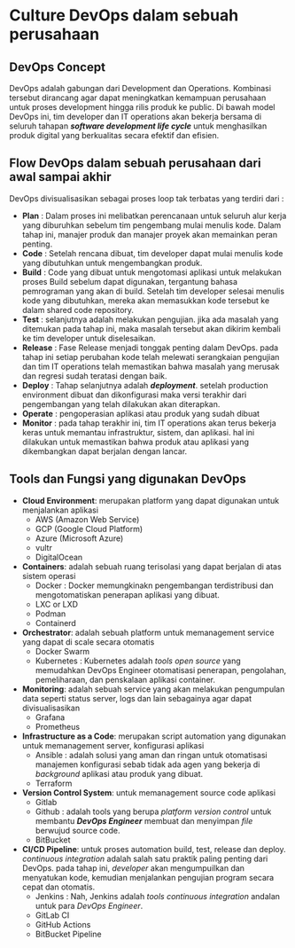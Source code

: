 # Culture DevOps dalam sebuah perusahaan

## DevOps Concept
DevOps adalah gabungan dari Development dan Operations. Kombinasi tersebut dirancang agar dapat meningkatkan kemampuan perusahaan untuk proses development hingga rilis produk ke public. Di bawah model DevOps ini, tim developer dan IT operations akan bekerja bersama di seluruh tahapan __*software development life cycle*__ untuk menghasilkan produk digital yang berkualitas secara efektif dan efisien.
## Flow DevOps dalam sebuah perusahaan dari awal sampai akhir
DevOps divisualisasikan sebagai proses loop tak terbatas yang terdiri dari :
- __Plan__ : Dalam proses ini melibatkan perencanaan untuk seluruh alur kerja yang diburuhkan sebelum tim pengembang mulai menulis kode. Dalam tahap ini, manajer produk dan manajer proyek akan memainkan peran penting.
- __Code__ : Setelah rencana dibuat, tim developer dapat mulai menulis kode yang dibutuhkan untuk mengembangkan produk.
- __Build__ : Code yang dibuat untuk mengotomasi aplikasi untuk melakukan proses Build sebelum dapat digunakan, tergantung bahasa pemrograman yang akan di build. Setelah tim developer selesai menulis kode yang dibutuhkan, mereka akan memasukkan kode tersebut ke dalam shared code repository.
- __Test__ : selanjutnya adalah melakukan pengujian. jika ada masalah yang ditemukan pada tahap ini, maka masalah tersebut akan dikirim kembali ke tim developer untuk diselesaikan.
- __Release__ : Fase Release menjadi tonggak penting dalam DevOps. pada tahap ini setiap perubahan kode telah melewati serangkaian pengujian dan tim IT operations telah memastikan bahwa masalah yang merusak dan regresi sudah teratasi dengan baik.
- __Deploy__ : Tahap selanjutnya adalah __*deployment*__. setelah production environment dibuat dan dikonfigurasi maka versi terakhir dari pengembangan yang telah dilakukan akan diterapkan.
- __Operate__ : pengoperasian aplikasi atau produk yang sudah dibuat
- __Monitor__ : pada tahap terakhir ini, tim IT operations akan terus bekerja keras untuk memantau infrastruktur, sistem, dan aplikasi. hal ini dilakukan untuk memastikan bahwa produk atau aplikasi yang dikembangkan dapat berjalan dengan lancar.
## Tools dan Fungsi yang digunakan DevOps
- __Cloud Environment__: merupakan platform yang dapat digunakan untuk menjalankan aplikasi
  -   AWS (Amazon Web Service)
  -   GCP (Google Cloud Platform)
  -   Azure (Microsoft Azure)
  -   vultr
  -   DigitalOcean
- __Containers__: adalah sebuah ruang terisolasi yang dapat berjalan di atas sistem operasi
  - Docker : Docker memungkinakn pengembangan terdistribusi dan mengotomatiskan penerapan aplikasi yang dibuat.
  - LXC or LXD
  - Podman
  - Containerd
- __Orchestrator__: adalah sebuah platform untuk memanagement service yang dapat di scale secara otomatis 
  - Docker Swarm
  - Kubernetes : Kubernetes adalah _tools open source_ yang memudahkan DevOps Engineer otomatisasi penerapan, pengolahan, pemeliharaan, dan penskalaan aplikasi container.
- __Monitoring__: adalah sebuah service yang akan melakukan pengumpulan data seperti status server, logs dan lain sebagainya agar dapat divisualisasikan
  - Grafana
  - Prometheus
- __Infrastructure as a Code__: merupakan script automation yang digunakan untuk memanagement server, konfigurasi aplikasi
  - Ansible : adalah solusi yang aman dan ringan untuk otomatisasi manajemen konfigurasi sebab tidak ada agen yang bekerja di _background_ aplikasi atau produk yang dibuat.
  - Terraform
- __Version Control System__: untuk memanagement source code aplikasi
  - Gitlab
  - Github : adalah tools yang berupa _platform version control_ untuk membantu __*DevOps Engineer*__ membuat dan menyimpan _file_ berwujud source code.
  - BitBucket
- __CI/CD Pipeline__: untuk proses automation build, test, release dan deploy. _continuous integration_ adalah salah satu praktik paling penting dari DevOps. pada tahap ini, _developer_ akan mengumpuilkan dan menyatukan kode, kemudian menjalankan pengujian program secara cepat dan otomatis.
  - Jenkins : Nah, Jenkins adalah _tools continuous integration_ andalan untuk para _DevOps Engineer_.
  - GitLab CI
  - GitHub Actions
  - BitBucket Pipeline

